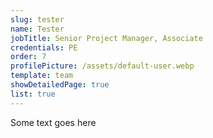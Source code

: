 ```yaml
---
slug: tester
name: Tester
jobTitle: Senior Project Manager, Associate
credentials: PE
order: 7
profilePicture: /assets/default-user.webp
template: team
showDetailedPage: true
list: true
---
```

Some text goes here
